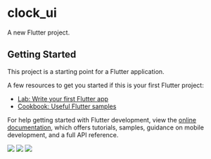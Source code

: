 # clock_ui

A new Flutter project.

## Getting Started

This project is a starting point for a Flutter application.

A few resources to get you started if this is your first Flutter project:

- [Lab: Write your first Flutter app](https://docs.flutter.dev/get-started/codelab)
- [Cookbook: Useful Flutter samples](https://docs.flutter.dev/cookbook)

For help getting started with Flutter development, view the
[online documentation](https://docs.flutter.dev/), which offers tutorials,
samples, guidance on mobile development, and a full API reference.

<p>
  <img src="https://github.com/nikunj150/Clock_app/assets/141740390/af309d94-e657-4256-919d-8a7731174a7f"hight="250">
   <img src="https://github.com/nikunj150/Clock_app/assets/141740390/58f54054-41b9-4cf4-b968-1451243fd22c"hight="250">
   <img src="https://github.com/nikunj150/Clock_app/assets/141740390/1cc50dd5-7741-4da6-ae65-c1805565b362"hight="250">
</p>
